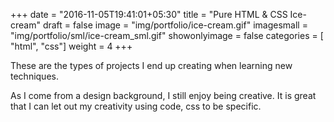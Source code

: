 +++
date = "2016-11-05T19:41:01+05:30"
title = "Pure HTML & CSS Ice-cream"
draft = false
image = "img/portfolio/ice-cream.gif"
imagesmall = "img/portfolio/sml/ice-cream_sml.gif"
showonlyimage = false
categories = [ "html", "css"]
weight = 4
+++

These are the types of projects I end up creating when learning new techniques.

<!--more-->
As I come from a design background, I still enjoy being creative. It is great that I can let out my creativity using code, css to be specific.
